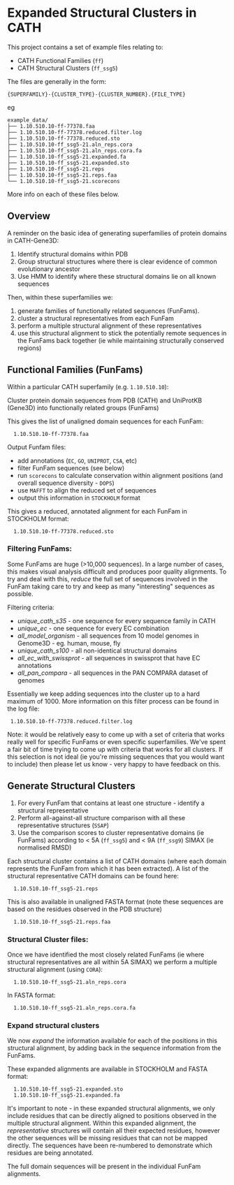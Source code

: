 
# Expanded Structural Clusters in CATH

This project contains a set of example files relating to:

 * CATH Functional Families (`ff`)
 * CATH Structural Clusters (`ff_ssg5`)

The files are generally in the form:

`{SUPERFAMILY}-{CLUSTER_TYPE}-{CLUSTER_NUMBER}.{FILE_TYPE}`

eg

```
example_data/
├── 1.10.510.10-ff-77378.faa
├── 1.10.510.10-ff-77378.reduced.filter.log
├── 1.10.510.10-ff-77378.reduced.sto
├── 1.10.510.10-ff_ssg5-21.aln_reps.cora
├── 1.10.510.10-ff_ssg5-21.aln_reps.cora.fa
├── 1.10.510.10-ff_ssg5-21.expanded.fa
├── 1.10.510.10-ff_ssg5-21.expanded.sto
├── 1.10.510.10-ff_ssg5-21.reps
├── 1.10.510.10-ff_ssg5-21.reps.faa
└── 1.10.510.10-ff_ssg5-21.scorecons
```

More info on each of these files below.

## Overview

A reminder on the basic idea of generating superfamilies of protein domains in CATH-Gene3D:

 1. Identify structural domains within PDB
 1. Group structural structures where there is clear evidence of common evolutionary ancestor
 1. Use HMM to identify where these structural domains lie on all known sequences

Then, within these superfamilies we:

 1. generate families of functionally related sequences (FunFams).
 1. cluster a structural representatives from each FunFam
 1. perform a multiple structural alignment of these representatives 
 1. use this structural alignment to stick the potentially remote sequences in the FunFams back together (ie while maintaining structurally conserved regions)

## Functional Families (FunFams)

Within a particular CATH superfamily (e.g. `1.10.510.10`):

Cluster protein domain sequences from PDB (CATH) and UniProtKB (Gene3D) into functionally related groups (FunFams)

This gives the list of unaligned domain sequences for each FunFam:

```
  1.10.510.10-ff-77378.faa
```

Output Funfam files:
 * add annotations (`EC`, `GO`, `UNIPROT`, `CSA`, etc)
 * filter FunFam sequences (see below)
 * run `scorecons` to calculate conservation within alignment positions (and overall sequence diversity - `DOPS`)
 * use `MAFFT` to align the reduced set of sequences
 * output this information in `STOCKHOLM` format

This gives a reduced, annotated alignment for each FunFam in STOCKHOLM format:

```
  1.10.510.10-ff-77378.reduced.sto
```

### Filtering FunFams:

Some FunFams are huge (>10,000 sequences). In a large number of cases, this makes visual analysis difficult and produces poor quality alignments. To try and deal with this, _reduce_ the full set of sequences involved in the FunFam taking care to try and keep as many "interesting" sequences as possible.

Filtering criteria:

 * _unique_cath_s35_ - one sequence for every sequence family in CATH
 * _unique_ec_ - one sequence for every EC combination
 * _all_model_organism_ - all sequences from 10 model genomes in Genome3D - eg. human, mouse, fly
 * _unique_cath_s100_ - all non-identical structural domains
 * _all_ec_with_swissprot_ - all sequences in swissprot that have EC annotations
 * _all_pan_compara_ - all sequences in the PAN COMPARA dataset of genomes

Essentially we keep adding sequences into the cluster up to a hard maximum of 1000. More information on this filter process can be found in the log file:

```
 1.10.510.10-ff-77378.reduced.filter.log
```

Note: it would be relatively easy to come up with a set of criteria that works really well for specific FunFams or even specific superfamilies. We've spent a fair bit of time trying to come up with criteria that works for all clusters. If this selection is not ideal (ie you're missing sequences that you would want to include) then please let us know - very happy to have feedback on this.

## Generate Structural Clusters

 1. For every FunFam that contains at least one structure - identify a structural representative
 1. Perform all-against-all structure comparison with all these representative structures (`SSAP`)
 1. Use the comparison scores to cluster representative domains (ie FunFams) according to < 5A (`ff_ssg5`) and < 9A (`ff_ssg9`) SIMAX (ie normalised RMSD)

Each structural cluster contains a list of CATH domains (where each domain represents the FunFam from which it has been extracted). A list of the structural representative CATH domains can be found here:

```
  1.10.510.10-ff_ssg5-21.reps
```

This is also available in unaligned FASTA format (note these sequences are based on the residues observed in the PDB structure)

```
  1.10.510.10-ff_ssg5-21.reps.faa
```

### Structural Cluster files:

Once we have identified the most closely related FunFams (ie where structural representatives are all within 5A SIMAX) we perform a multiple structural alignment (using `CORA`):

```
  1.10.510.10-ff_ssg5-21.aln_reps.cora
```

In FASTA format:

```
  1.10.510.10-ff_ssg5-21.aln_reps.cora.fa
```

### Expand structural clusters

We now _expand_ the information available for each of the positions in this structural alignment, by adding back in the sequence information from the FunFams.

These expanded alignments are available in STOCKHOLM and FASTA format:

```
  1.10.510.10-ff_ssg5-21.expanded.sto
  1.10.510.10-ff_ssg5-21.expanded.fa
```

It's important to note - in these expanded structural alignments, we only include residues that can be directly aligned to positions observed in the multiple structural alignment. Within this expanded alignment, the _representative_ structures will contain all their expected residues, however the other sequences will be missing residues that can not be mapped directly. The sequences have been re-numbered to demonstrate which residues are being annotated.

The full domain sequences will be present in the individual FunFam alignments.
